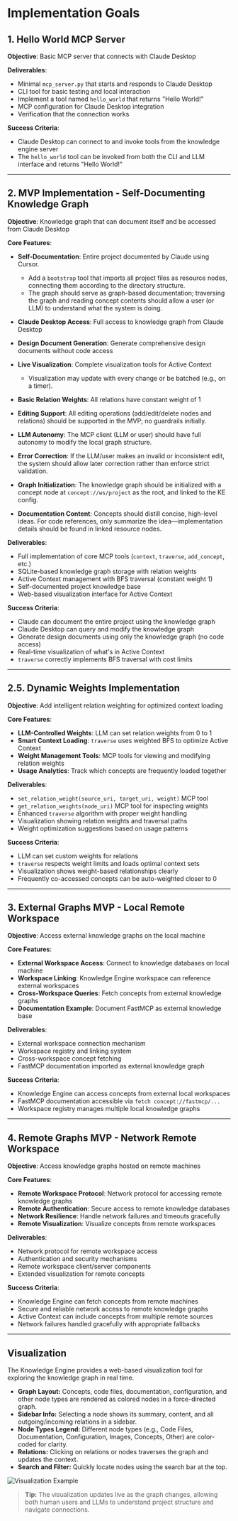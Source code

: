 # Implementation Goals

## 1. Hello World MCP Server

**Objective**: Basic MCP server that connects with Claude Desktop

**Deliverables**:

* Minimal `mcp_server.py` that starts and responds to Claude Desktop
* CLI tool for basic testing and local interaction
* Implement a tool named `hello_world` that returns "Hello World!"
* MCP configuration for Claude Desktop integration
* Verification that the connection works

**Success Criteria**:

* Claude Desktop can connect to and invoke tools from the knowledge engine server
* The `hello_world` tool can be invoked from both the CLI and LLM interface and returns "Hello World!"

---

## 2. MVP Implementation - Self-Documenting Knowledge Graph

**Objective**: Knowledge graph that can document itself and be accessed from Claude Desktop

**Core Features**:

* **Self-Documentation**: Entire project documented by Claude using Cursor.

  * Add a `bootstrap` tool that imports all project files as resource nodes, connecting them according to the directory structure.
  * The graph should serve as graph-based documentation; traversing the graph and reading concept contents should allow a user (or LLM) to understand what the system is doing.
* **Claude Desktop Access**: Full access to knowledge graph from Claude Desktop
* **Design Document Generation**: Generate comprehensive design documents without code access
* **Live Visualization**: Complete visualization tools for Active Context

  * Visualization may update with every change or be batched (e.g., on a timer).
* **Basic Relation Weights**: All relations have constant weight of 1
* **Editing Support**: All editing operations (add/edit/delete nodes and relations) should be supported in the MVP; no guardrails initially.
* **LLM Autonomy**: The MCP client (LLM or user) should have full autonomy to modify the local graph structure.
* **Error Correction**: If the LLM/user makes an invalid or inconsistent edit, the system should allow later correction rather than enforce strict validation.
* **Graph Initialization**: The knowledge graph should be initialized with a concept node at `concept://ws/project` as the root, and linked to the KE config.
* **Documentation Content**: Concepts should distill concise, high-level ideas. For code references, only summarize the idea—implementation details should be found in linked resource nodes.

**Deliverables**:

* Full implementation of core MCP tools (`context`, `traverse`, `add_concept`, etc.)
* SQLite-based knowledge graph storage with relation weights
* Active Context management with BFS traversal (constant weight 1)
* Self-documented project knowledge base
* Web-based visualization interface for Active Context

**Success Criteria**:

* Claude can document the entire project using the knowledge graph
* Claude Desktop can query and modify the knowledge graph
* Generate design documents using only the knowledge graph (no code access)
* Real-time visualization of what's in Active Context
* `traverse` correctly implements BFS traversal with cost limits

---

## 2.5. Dynamic Weights Implementation

**Objective**: Add intelligent relation weighting for optimized context loading

**Core Features**:

* **LLM-Controlled Weights**: LLM can set relation weights from 0 to 1
* **Smart Context Loading**: `traverse` uses weighted BFS to optimize Active Context
* **Weight Management Tools**: MCP tools for viewing and modifying relation weights
* **Usage Analytics**: Track which concepts are frequently loaded together

**Deliverables**:

* `set_relation_weight(source_uri, target_uri, weight)` MCP tool
* `get_relation_weights(node_uri)` MCP tool for inspecting weights
* Enhanced `traverse` algorithm with proper weight handling
* Visualization showing relation weights and traversal paths
* Weight optimization suggestions based on usage patterns

**Success Criteria**:

* LLM can set custom weights for relations
* `traverse` respects weight limits and loads optimal context sets
* Visualization shows weight-based relationships clearly
* Frequently co-accessed concepts can be auto-weighted closer to 0

---

## 3. External Graphs MVP - Local Remote Workspace

**Objective**: Access external knowledge graphs on the local machine

**Core Features**:

* **External Workspace Access**: Connect to knowledge databases on local machine
* **Workspace Linking**: Knowledge Engine workspace can reference external workspaces
* **Cross-Workspace Queries**: Fetch concepts from external knowledge graphs
* **Documentation Example**: Document FastMCP as external knowledge base

**Deliverables**:

* External workspace connection mechanism
* Workspace registry and linking system
* Cross-workspace concept fetching
* FastMCP documentation imported as external knowledge graph

**Success Criteria**:

* Knowledge Engine can access concepts from external local workspaces
* FastMCP documentation accessible via `fetch concept://fastmcp/...`
* Workspace registry manages multiple local knowledge graphs

---

## 4. Remote Graphs MVP - Network Remote Workspace

**Objective**: Access knowledge graphs hosted on remote machines

**Core Features**:

* **Remote Workspace Protocol**: Network protocol for accessing remote knowledge graphs
* **Remote Authentication**: Secure access to remote knowledge databases
* **Network Resilience**: Handle network failures and timeouts gracefully
* **Remote Visualization**: Visualize concepts from remote workspaces

**Deliverables**:

* Network protocol for remote workspace access
* Authentication and security mechanisms
* Remote workspace client/server components
* Extended visualization for remote concepts

**Success Criteria**:

* Knowledge Engine can fetch concepts from remote machines
* Secure and reliable network access to remote knowledge graphs
* Active Context can include concepts from multiple remote sources
* Network failures handled gracefully with appropriate fallbacks

---

## Visualization

The Knowledge Engine provides a web-based visualization tool for exploring the knowledge graph in real time.

* **Graph Layout:**
  Concepts, code files, documentation, configuration, and other node types are rendered as colored nodes in a force-directed graph.
* **Sidebar Info:**
  Selecting a node shows its summary, content, and all outgoing/incoming relations in a sidebar.
* **Node Types Legend:**
  Different node types (e.g., Code Files, Documentation, Configuration, Images, Concepts, Other) are color-coded for clarity.
* **Relations:**
  Clicking on relations or nodes traverses the graph and updates the context.
* **Search and Filter:**
  Quickly locate nodes using the search bar at the top.

![Visualization Example](sandbox:/mnt/data/4de67186-c7b8-4fc7-aeaf-648b65a569c0.png)

> **Tip:** The visualization updates live as the graph changes, allowing both human users and LLMs to understand project structure and navigate connections.

